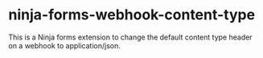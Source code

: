 # ninja-forms-webhook-content-type
This is a Ninja forms extension to change the default content type header on a webhook to application/json.
